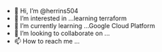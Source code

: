 - 👋 Hi, I’m @herrins504
- 👀 I’m interested in ...learning terraform
- 🌱 I’m currently learning ...Google Cloud Platform
- 💞️ I’m looking to collaborate on ...
- 📫 How to reach me ...

<!---
herrins504/herrins504 is a ✨ special ✨ repository because its `README.md` (this file) appears on your GitHub profile.
You can click the Preview link to take a look at your changes.
--->
